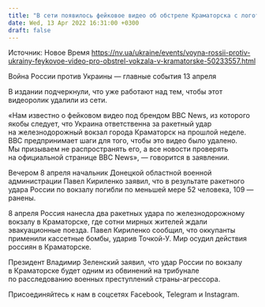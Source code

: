 ```yaml
---
title: "В сети появилось фейковое видео об обстреле Краматорска с логотипом BBC News. Британцы отреагировали"
date: Wed, 13 Apr 2022 16:31:00 +0300
draft: false
---
```

Источник: Новое Время https://nv.ua/ukraine/events/voyna-rossii-protiv-ukrainy-feykovoe-video-pro-obstrel-vokzala-v-kramatorske-50233557.html


Война России против Украины — главные события 13 апреля

 В издании подчеркнули, что уже работают над тем, чтобы этот видеоролик удалили из сети.

«Нам известно о фейковом видео под брендом BBC News, из которого якобы следует, что Украина ответственна за ракетный удар на железнодорожный вокзал города Краматорск на прошлой неделе. BBC предпринимает шаги для того, чтобы это видео было удалено. Мы призываем не распространять его, а все новости проверять на официальной странице BBC News», — говорится в заявлении.

Вечером 8 апреля начальник Донецкой областной военной администрации Павел Кириленко заявил, что в результате ракетного удара России по вокзалу погибли по меньшей мере 52 человека, 109 — ранены.

8 апреля Россия нанесла два ракетных удара по железнодорожному вокзалу в Краматорске, где сотни мирных жителей ждали эвакуационные поезда. Павел Кириленко сообщил, что оккупанты применили кассетные бомбы, ударив Точкой-У. Мир осудил действия россиян в Краматорске.

Президент Владимир Зеленский заявил, что удар России по вокзалу в Краматорске будет одним из обвинений на трибунале по расследованию военных преступлений страны-агрессора.

Присоединяйтесь к нам в соцсетях Facebook, Telegram и Instagram.
